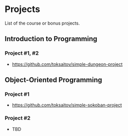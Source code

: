 Projects
========

List of the course or bonus projects.

## Introduction to Programming

### Project #1, #2

* <https://github.com/toksaitov/simple-dungeon-project>

## Object-Oriented Programming

### Project #1

* <https://github.com/toksaitov/simple-sokoban-project>

### Project #2

* TBD
